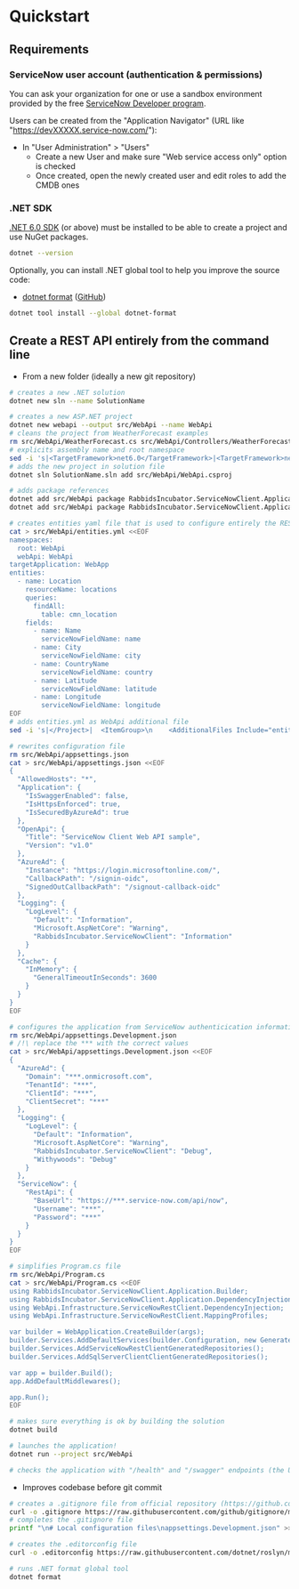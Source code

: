 # Quickstart

## Requirements

### ServiceNow user account (authentication & permissions)

You can ask your organization for one or use a sandbox environment provided by the free
[ServiceNow Developer program](https://developer.servicenow.com/dev.do).

Users can be created from the "Application Navigator" (URL like "https://devXXXXX.service-now.com/"):

* In "User Administration" > "Users"
  * Create a new User and make sure "Web service access only" option is checked
  * Once created, open the newly created user and edit roles to add the CMDB ones

### .NET SDK

[.NET 6.0 SDK](https://dotnet.microsoft.com/download) (or above) must be installed to be able to create
a project and use NuGet packages.

```bash
dotnet --version
```

Optionally, you can install .NET global tool to help you improve the source code:

* [dotnet format](https://docs.microsoft.com/en-us/dotnet/core/tools/dotnet-format) ([GitHub](https://github.com/dotnet/format))

```bash
dotnet tool install --global dotnet-format
```

## Create a REST API entirely from the command line

* From a new folder (ideally a new git repository)

```bash
# creates a new .NET solution
dotnet new sln --name SolutionName

# creates a new ASP.NET project
dotnet new webapi --output src/WebApi --name WebApi
# cleans the project from WeatherForecast examples
rm src/WebApi/WeatherForecast.cs src/WebApi/Controllers/WeatherForecastController.cs
# explicits assembly name and root namespace
sed -i 's|<TargetFramework>net6.0</TargetFramework>|<TargetFramework>net6.0</TargetFramework>\n    <AssemblyName>WebApi</AssemblyName>\n    <RootNamespace>WebApi</RootNamespace>|' src/WebApi/WebApi.csproj
# adds the new project in solution file
dotnet sln SolutionName.sln add src/WebApi/WebApi.csproj

# adds package references
dotnet add src/WebApi package RabbidsIncubator.ServiceNowClient.Application
dotnet add src/WebApi package RabbidsIncubator.ServiceNowClient.Application.Generators

# creates entities yaml file that is used to configure entirely the REST API
cat > src/WebApi/entities.yml <<EOF
namespaces:
  root: WebApi
  webApi: WebApi
targetApplication: WebApp
entities:
  - name: Location
    resourceName: locations
    queries:
      findAll:
        table: cmn_location
    fields:
      - name: Name
        serviceNowFieldName: name
      - name: City
        serviceNowFieldName: city
      - name: CountryName
        serviceNowFieldName: country
      - name: Latitude
        serviceNowFieldName: latitude
      - name: Longitude
        serviceNowFieldName: longitude
EOF
# adds entities.yml as WebApi additional file
sed -i 's|</Project>|  <ItemGroup>\n    <AdditionalFiles Include="entities.yml" />\n  </ItemGroup>\n\n</Project>|' src/WebApi/WebApi.csproj

# rewrites configuration file
rm src/WebApi/appsettings.json
cat > src/WebApi/appsettings.json <<EOF
{
  "AllowedHosts": "*",
  "Application": {
    "IsSwaggerEnabled": false,
    "IsHttpsEnforced": true,
    "IsSecuredByAzureAd": true
  },
  "OpenApi": {
    "Title": "ServiceNow Client Web API sample",
    "Version": "v1.0"
  },
  "AzureAd": {
    "Instance": "https://login.microsoftonline.com/",
    "CallbackPath": "/signin-oidc",
    "SignedOutCallbackPath": "/signout-callback-oidc"
  },
  "Logging": {
    "LogLevel": {
      "Default": "Information",
      "Microsoft.AspNetCore": "Warning",
      "RabbidsIncubator.ServiceNowClient": "Information"
    }
  },
  "Cache": {
    "InMemory": {
      "GeneralTimeoutInSeconds": 3600
    }
  }
}
EOF

# configures the application from ServiceNow authenticication information (this file won't be versioned)
rm src/WebApi/appsettings.Development.json
# /!\ replace the *** with the correct values
cat > src/WebApi/appsettings.Development.json <<EOF
{
  "AzureAd": {
    "Domain": "***.onmicrosoft.com",
    "TenantId": "***",
    "ClientId": "***",
    "ClientSecret": "***"
  },
  "Logging": {
    "LogLevel": {
      "Default": "Information",
      "Microsoft.AspNetCore": "Warning",
      "RabbidsIncubator.ServiceNowClient": "Debug",
      "Withywoods": "Debug"
    }
  },
  "ServiceNow": {
    "RestApi": {
      "BaseUrl": "https://***.service-now.com/api/now",
      "Username": "***",
      "Password": "***"
    }
  }
}
EOF

# simplifies Program.cs file
rm src/WebApi/Program.cs
cat > src/WebApi/Program.cs <<EOF
using RabbidsIncubator.ServiceNowClient.Application.Builder;
using RabbidsIncubator.ServiceNowClient.Application.DependencyInjection;
using WebApi.Infrastructure.ServiceNowRestClient.DependencyInjection;
using WebApi.Infrastructure.ServiceNowRestClient.MappingProfiles;

var builder = WebApplication.CreateBuilder(args);
builder.Services.AddDefaultServices(builder.Configuration, new GeneratedServiceNowRestClientMappingProfile());
builder.Services.AddServiceNowRestClientGeneratedRepositories();
builder.Services.AddSqlServerClientClientGeneratedRepositories();

var app = builder.Build();
app.AddDefaultMiddlewares();

app.Run();
EOF

# makes sure everything is ok by building the solution
dotnet build

# launches the application!
dotnet run --project src/WebApi

# checks the application with "/health" and "/swagger" endpoints (the URL is given in the command output)
```

* Improves codebase before git commit

```bash
# creates a .gitignore file from official repository (https://github.com/github/gitignore)
curl -o .gitignore https://raw.githubusercontent.com/github/gitignore/master/VisualStudio.gitignore
# completes the .gitignore file
printf "\n# Local configuration files\nappsettings.Development.json" >> .gitignore

# creates the .editorconfig file
curl -o .editorconfig https://raw.githubusercontent.com/dotnet/roslyn/main/.editorconfig

# runs .NET format global tool
dotnet format
```
